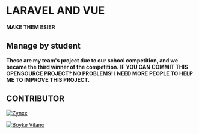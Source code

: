 # LARAVEL AND VUE
**MAKE THEM ESIER**

## Manage by student
**These are my team's project due to our school competition, and we became the third winner of the competition.**
**IF YOU CAN COMMIT THIS OPENSOURCE PROJECT? NO PROBLEMS! I NEED MORE PEOPLE TO HELP ME TO IMPROVE THIS PROJECT.**

## CONTRIBUTOR

[![Zynxx](https://avatars.githubusercontent.com/u/136204040?v=4)](https://github.com/zynxx24)

[![Boyke Vilano](https://avatars.githubusercontent.com/u/185140330?v=4)](https://github.com/b0yke-v1lano)